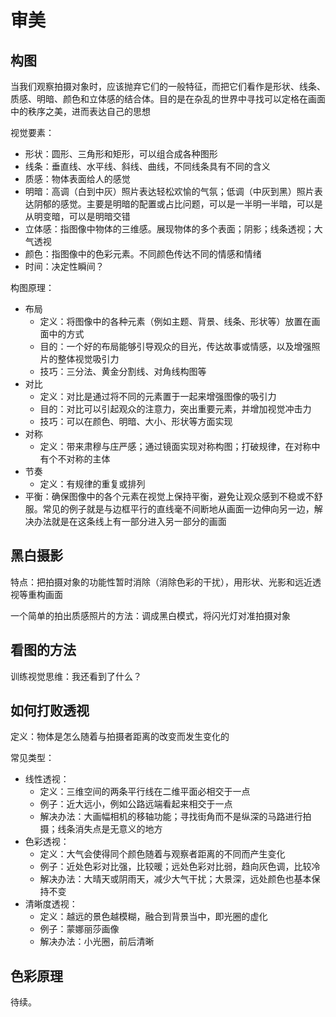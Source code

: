 # 审美

## 构图

当我们观察拍摄对象时，应该抛弃它们的一般特征，而把它们看作是形状、线条、质感、明暗、颜色和立体感的结合体。目的是在杂乱的世界中寻找可以定格在画面中的秩序之美，进而表达自己的思想

视觉要素：
* 形状：圆形、三角形和矩形，可以组合成各种图形
* 线条：垂直线、水平线、斜线、曲线，不同线条具有不同的含义
* 质感：物体表面给人的感觉
* 明暗：高调（白到中灰）照片表达轻松欢愉的气氛；低调（中灰到黑）照片表达阴郁的感觉。主要是明暗的配置或占比问题，可以是一半明一半暗，可以是从明变暗，可以是明暗交错
* 立体感：指图像中物体的三维感。展现物体的多个表面；阴影；线条透视；大气透视
* 颜色：指图像中的色彩元素。不同颜色传达不同的情感和情绪
* 时间：决定性瞬间？

构图原理：
* 布局
  * 定义：将图像中的各种元素（例如主题、背景、线条、形状等）放置在画面中的方式
  * 目的：一个好的布局能够引导观众的目光，传达故事或情感，以及增强照片的整体视觉吸引力
  * 技巧：三分法、黄金分割线、对角线构图等
* 对比
  * 定义：对比是通过将不同的元素置于一起来增强图像的吸引力
  * 目的：对比可以引起观众的注意力，突出重要元素，并增加视觉冲击力
  * 技巧：可以在颜色、明暗、大小、形状等方面实现
* 对称
  * 定义：带来肃穆与庄严感；通过镜面实现对称构图；打破规律，在对称中有个不对称的主体
* 节奏
  * 定义：有规律的重复或排列
* 平衡：确保图像中的各个元素在视觉上保持平衡，避免让观众感到不稳或不舒服。常见的例子就是与边框平行的直线毫不间断地从画面一边伸向另一边，解决办法就是在这条线上有一部分进入另一部分的画面

## 黑白摄影

特点：把拍摄对象的功能性暂时消除（消除色彩的干扰），用形状、光影和远近透视等重构画面

一个简单的拍出质感照片的方法：调成黑白模式，将闪光灯对准拍摄对象

## 看图的方法

训练视觉思维：我还看到了什么？

## 如何打败透视

定义：物体是怎么随着与拍摄者距离的改变而发生变化的

常见类型：

* 线性透视：
  * 定义：三维空间的两条平行线在二维平面必相交于一点
  * 例子：近大远小，例如公路远端看起来相交于一点
  * 解决办法：大画幅相机的移轴功能；寻找街角而不是纵深的马路进行拍摄；线条消失点是无意义的地方
* 色彩透视：
  * 定义：大气会使得同个颜色随着与观察者距离的不同而产生变化
  * 例子：近处色彩对比强，比较暖；远处色彩对比弱，趋向灰色调，比较冷
  * 解决办法：大晴天或阴雨天，减少大气干扰；大景深，远处颜色也基本保持不变
* 清晰度透视：
  * 定义：越远的景色越模糊，融合到背景当中，即光圈的虚化
  * 例子：蒙娜丽莎画像
  * 解决办法：小光圈，前后清晰

## 色彩原理

待续。